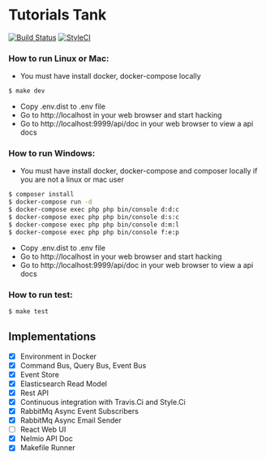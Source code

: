 # Tutorials Tank
[![Build Status](https://travis-ci.com/zawiszaty/tutorials_tank.svg?branch=master)](https://travis-ci.com/zawiszaty/tutorials_tank)
[![StyleCI](https://github.styleci.io/repos/141673154/shield?branch=master)](https://github.styleci.io/repos/141673154)

### How to run Linux or Mac:
* You must have install docker, docker-compose locally 
```bash
$ make dev
```
* Copy .env.dist to .env file 
* Go to http://localhost in your web browser and start hacking
* Go to http://localhost:9999/api/doc in your web browser to view a api docs

### How to run Windows:
* You must have install docker, docker-compose and composer locally if you are not a linux or mac user
```bash
$ composer install
$ docker-compose run -d 
$ docker-compose exec php php bin/console d:d:c
$ docker-compose exec php php bin/console d:s:c
$ docker-compose exec php php bin/console d:m:l
$ docker-compose exec php php bin/console f:e:p
```
* Copy .env.dist to .env file 
* Go to http://localhost in your web browser and start hacking
* Go to http://localhost:9999/api/doc in your web browser to view a api docs

### How to run test:
```bash
$ make test
```

## Implementations

- [x] Environment in Docker
- [x] Command Bus, Query Bus, Event Bus
- [x] Event Store
- [x] Elasticsearch Read Model
- [x] Rest API
- [x] Continuous integration with Travis.Ci and Style.Ci
- [x] RabbitMq Async Event Subscribers
- [x] RabbitMq Async Email Sender
- [ ] React Web UI
- [x] Nelmio API Doc
- [x] Makefile Runner
